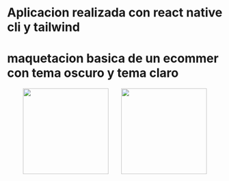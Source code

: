# Aplicacion realizada con react native cli y tailwind

# maquetacion basica de un ecommer con tema oscuro y tema claro

<div style='display: flex; flex-wrap: wrap; justify-content: center; gap:30px;'>
<img src="../src/imageReadme/dark.jpeg" width="200px">
<img src="../src/imageReadme/light.jpeg" width="200px">
</div>
